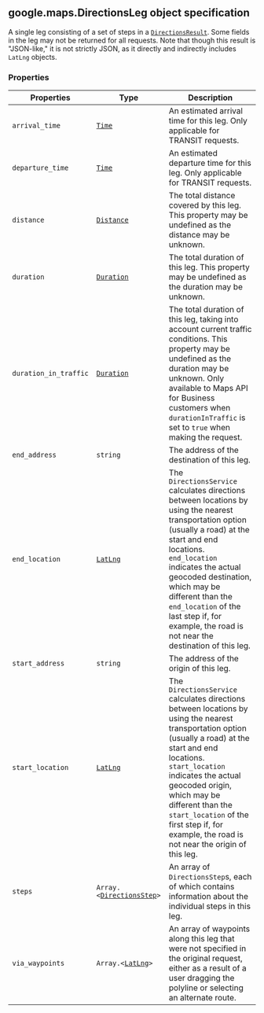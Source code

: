 <h2 id="DirectionsLeg">
google.maps.DirectionsLeg
object specification
</h2><p>A single leg consisting of a set of steps in a <code><a href="#DirectionsResult">DirectionsResult</a></code>. Some fields in the leg may not be returned for all requests. Note that though this result is "JSON-like," it is not strictly JSON, as it directly and indirectly includes <code>LatLng</code> objects.</p><h3>Properties</h3><table summary="interface DirectionsLeg - Properties" width="100%">
<thead>
<tr><th>Properties</th>
<th>Type</th>
<th>Description</th>
</tr></thead>
<tbody>
<tr>
<td><code>arrival_time</code></td>
<td><code><a href="#Time">Time</a></code></td>
<td>An estimated arrival time for this leg. Only applicable for TRANSIT requests.</td>
</tr>
<tr>
<td><code>departure_time</code></td>
<td><code><a href="#Time">Time</a></code></td>
<td>An estimated departure time for this leg. Only applicable for TRANSIT requests.</td>
</tr>
<tr>
<td><code>distance</code></td>
<td><code><a href="#Distance">Distance</a></code></td>
<td>The total distance covered by this leg. This property may be undefined as the distance may be unknown.</td>
</tr>
<tr>
<td><code>duration</code></td>
<td><code><a href="#Duration">Duration</a></code></td>
<td>The total duration of this leg. This property may be undefined as the duration may be unknown.</td>
</tr>
<tr>
<td><code>duration_in_traffic</code></td>
<td><code><a href="#Duration">Duration</a></code></td>
<td>The total duration of this leg, taking into account current traffic conditions. This property may be undefined as the duration may be unknown. Only available to Maps API for Business customers when <code>durationInTraffic</code> is set to <code>true</code> when making the request.</td>
</tr>
<tr>
<td><code>end_address</code></td>
<td><code>string</code></td>
<td>The address of the destination of this leg.</td>
</tr>
<tr>
<td><code>end_location</code></td>
<td><code><a href="#LatLng">LatLng</a></code></td>
<td>The <code>DirectionsService</code> calculates directions between locations by using the nearest transportation option (usually a road) at the start and end locations. <code>end_location</code> indicates the actual geocoded destination, which may be different than the <code>end_location</code> of the last step if, for example, the road is not near the destination of this leg.</td>
</tr>
<tr>
<td><code>start_address</code></td>
<td><code>string</code></td>
<td>The address of the origin of this leg.</td>
</tr>
<tr>
<td><code>start_location</code></td>
<td><code><a href="#LatLng">LatLng</a></code></td>
<td>The <code>DirectionsService</code> calculates directions between locations by using the nearest transportation option (usually a road) at the start and end locations. <code>start_location</code> indicates the actual geocoded origin, which may be different than the <code>start_location</code> of the first step if, for example, the road is not near the origin of this leg.</td>
</tr>
<tr>
<td><code>steps</code></td>
<td><code>Array.&lt;<a href="#DirectionsStep">DirectionsStep</a>&gt;</code></td>
<td>An array of <code>DirectionsStep</code>s, each of which contains information about the individual steps in this leg.</td>
</tr>
<tr>
<td><code>via_waypoints</code></td>
<td><code>Array.&lt;<a href="#LatLng">LatLng</a>&gt;</code></td>
<td>An array of waypoints along this leg that were not specified in the original request, either as a result of a user dragging the polyline or selecting an alternate route.</td>
</tr>
</tbody>
</table>